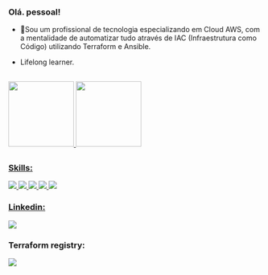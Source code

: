 ###  Olá. pessoal!

- 🔭Sou um profissional de tecnologia especializando em Cloud AWS, com a mentalidade de automatizar tudo através de IAC (Infraestrutura como Código) utilizando Terraform e Ansible.
- Lifelong learner.


  ##

 <div>
  <a href="https://github.com/guilhermesgit">
  <img height="130em" src="https://github-readme-stats.vercel.app/api?username=guilhermesgit&show_icons=true&theme=dark&include_all_commits=true&count_private=true"/>
  <img height="130em" src="https://github-readme-stats.vercel.app/api/top-langs/?username=guilhermesgit&layout=compact&langs_count=7&theme=dark&count_private=true"/>
</div>
  
  ##

  
  <div> 

<h3 align="left">Skills:</h3>
<img src="https://img.shields.io/badge/Linux-FCC624?style=for-the-badge&logo=linux&logoColor=black"/>
<img src="https://img.shields.io/badge/Amazon_AWS-FF9900?style=for-the-badge&logo=amazonaws&logoColor=white"/>
<img src="https://img.shields.io/badge/Docker-2CA5E0?style=for-the-badge&logo=docker&logoColor=white"/>
<img src="https://img.shields.io/badge/kubernetes-326ce5.svg?&style=for-the-badge&logo=kubernetes&logoColor=white"/>
<img src="https://img.shields.io/badge/Terraform-7B42BC?style=for-the-badge&logo=terraform&logoColor=white"/>

</div>

<div>
  <h3 align="left">Linkedin:</h3>

<a href="https://www.linkedin.com/in/guilhermeo-soares/" target="_blank"><img src="https://img.shields.io/badge/-LinkedIn-%230077B5?style=for-the-badge&logo=linkedin&logoColor=white" target="_blank"></a> 

<h3 align="left">Terraform registry:</h3>

<a href="https://registry.terraform.io/namespaces/guilhermesgit" target="_blank"><img src="https://img.shields.io/badge/Terraform-7B42BC?style=for-the-badge&logo=terraform&logoColor=white"/></a> 
  
</div>

